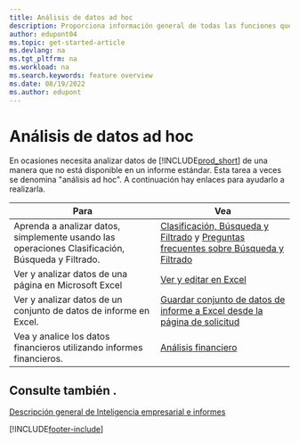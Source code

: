 ```yaml
---
title: Análisis de datos ad hoc
description: Proporciona información general de todas las funciones que admiten tareas de análisis de datos ad hoc en el producto Business Central.
author: edupont04
ms.topic: get-started-article
ms.devlang: na
ms.tgt_pltfrm: na
ms.workload: na
ms.search.keywords: feature overview
ms.date: 08/19/2022
ms.author: edupont
---
```

# <a name="ad-hoc-data-analysis"></a>Análisis de datos ad hoc

En ocasiones necesita analizar datos de [!INCLUDE[prod_short](includes/prod_short.md)] de una manera que no está disponible en un informe estándar. Esta tarea a veces se denomina "análisis ad hoc". A continuación hay enlaces para ayudarlo a realizarla.

| Para | Vea |
| --- | --- |
| Aprenda a analizar datos, simplemente usando las operaciones Clasificación, Búsqueda y Filtrado. | [Clasificación, Búsqueda y Filtrado](ui-enter-criteria-filters.md) y [Preguntas frecuentes sobre Búsqueda y Filtrado](ui-search-filter-faq.yml) |
| Ver y analizar datos de una página en Microsoft Excel | [Ver y editar en Excel](across-work-with-excel.md) |
| Ver y analizar datos de un conjunto de datos de informe en Excel. | [Guardar conjunto de datos de informe a Excel desde la página de solicitud](/dynamics365-release-plan/2021wave1/smb/dynamics365-business-central/save-report-dataset-excel-request-page) |
| Vea y analice los datos financieros utilizando informes financieros. | [Análisis financiero](bi.md) |

## <a name="see-also"></a>Consulte también .

[Descripción general de Inteligencia empresarial e informes](ui-work-report.md)

[!INCLUDE[footer-include](includes/footer-banner.md)]
